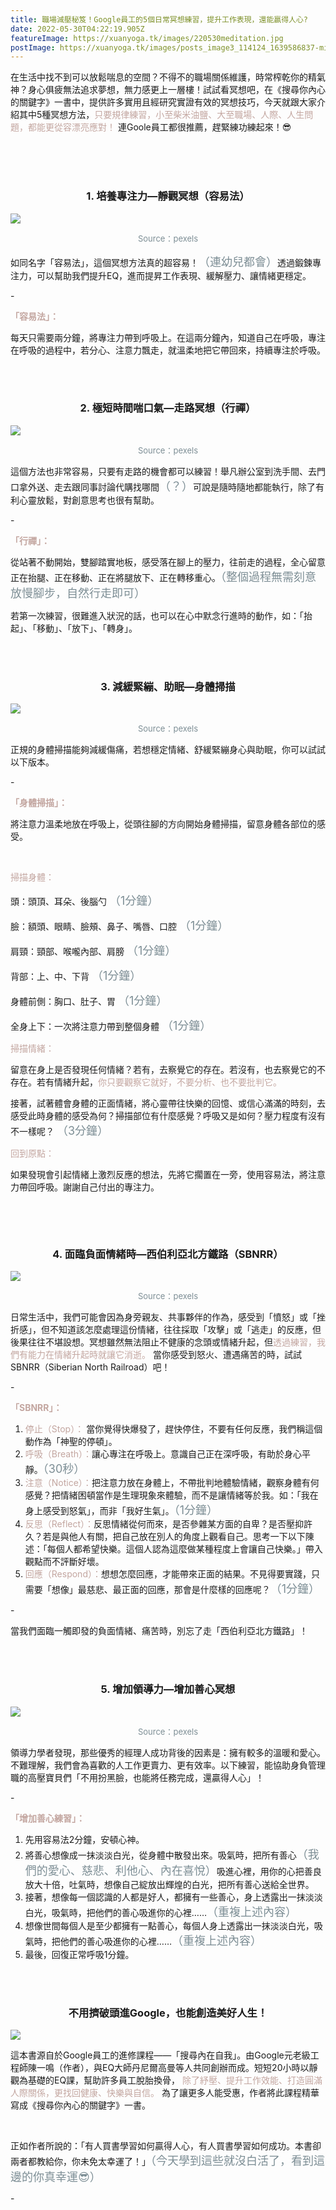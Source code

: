 ```yaml
---
title: 職場減壓秘笈！Google員工的5個日常冥想練習，提升工作表現，還能贏得人心?
date: 2022-05-30T04:22:19.905Z
featureImage: https://xuanyoga.tk/images/220530meditation.jpg
postImage: https://xuanyoga.tk/images/posts_image3_114124_1639586837-min.jpeg
---
```

在生活中找不到可以放鬆喘息的空間？不得不的職場關係維護，時常榨乾你的精氣神？身心俱疲無法追求夢想，無力感更上一層樓！試試看冥想吧，在《搜尋你內心的關鍵字》一書中，提供許多實用且經研究實證有效的冥想技巧，今天就跟大家介紹其中5種冥想方法，<font color=#C3A6A0>只要規律練習，小至柴米油鹽、大至職場、人際、人生問題，都能更從容漂亮應對！</font> 連Goole員工都很推薦，趕緊練功練起來！😎

<br>

<br>

<br>

### <center>1. 培養專注力—靜觀冥想（容易法）</center>

![](https://xuanyoga.tk/images/1-220530-min.jpeg)

<center><font size=2><font color=#7D8E95>Source：pexels</font></font></center>

如同名字「容易法」，這個冥想方法真的超容易！<font size=4><font color=#7D8E95>（連幼兒都會）</font></font>透過鍛鍊專注力，可以幫助我們提升EQ，進而提昇工作表現、緩解壓力、讓情緒更穩定。

\-

**<font color=#C3A6A0>「容易法」：</font> <br>**

每天只需要兩分鐘，將專注力帶到呼吸上。在這兩分鐘內，知道自己在呼吸，專注在呼吸的過程中，若分心、注意力飄走，就溫柔地把它帶回來，持續專注於呼吸。

<br>

<br>

### <center>2. 極短時間喘口氣—走路冥想（行禪）</center>

![](https://xuanyoga.tk/images/2-220530-min.jpeg)

<center><font size=2><font color=#7D8E95>Source：pexels</font></font></center>

這個方法也非常容易，只要有走路的機會都可以練習！舉凡辦公室到洗手間、去門口拿外送、走去跟同事討論代購找哪間<font size=4><font color=#7D8E95>（？）</font></font>可說是隨時隨地都能執行，除了有利心靈放鬆，對創意思考也很有幫助。

\-

**<font color=#C3A6A0>「行禪」：</font> <br>**

從站著不動開始，雙腳踏實地板，感受落在腳上的壓力，往前走的過程，全心留意正在抬腿、正在移動、正在將腿放下、正在轉移重心。<font size=4><font color=#7D8E95>（整個過程無需刻意放慢腳步，自然行走即可）</font></font>

若第一次練習，很難進入狀況的話，也可以在心中默念行進時的動作，如：「抬起」、「移動」、「放下」、「轉身」。

<br>

<br>

### <center>3. 減緩緊繃、助眠—身體掃描</center>

![](https://xuanyoga.tk/images/3-220530-min.jpeg)

<center><font size=2><font color=#7D8E95>Source：pexels</font></font></center>

正規的身體掃描能夠減緩傷痛，若想穩定情緒、舒緩緊繃身心與助眠，你可以試試以下版本。

\-

**<font color=#C3A6A0>「身體掃描」：</font> <br>**

將注意力溫柔地放在呼吸上，從頭往腳的方向開始身體掃描，留意身體各部位的感受。

<br>

<font color=#C3A6A0>掃描身體：</font> <br>

頭：頭頂、耳朵、後腦勺 <font size=4><font color=#7D8E95>（1分鐘）</font></font>

臉：額頭、眼睛、臉頰、鼻子、嘴唇、口腔 <font size=4><font color=#7D8E95>（1分鐘）</font></font>

肩頸：頸部、喉嚨內部、肩膀 <font size=4><font color=#7D8E95>（1分鐘）</font></font>

背部：上、中、下背 <font size=4><font color=#7D8E95>（1分鐘）</font></font>

身體前側：胸口、肚子、胃 <font size=4><font color=#7D8E95>（1分鐘）</font></font>

全身上下：一次將注意力帶到整個身體 <font size=4><font color=#7D8E95>（1分鐘）</font></font>

<font color=#C3A6A0>掃描情緒：</font>

留意在身上是否發現任何情緒？若有，去察覺它的存在。若沒有，也去察覺它的不存在。若有情緒升起，<font color=#C3A6A0>你只要觀察它就好，不要分析、也不要批判它。</font> 

接著，試著體會身體的正面情緒，將心靈帶往快樂的回憶、或信心滿滿的時刻，去感受此時身體的感受為何？掃描部位有什麼感覺？呼吸又是如何？壓力程度有沒有不一樣呢？ <font size=4><font color=#7D8E95>（3分鐘）</font></font> 

<font color=#C3A6A0> 回到原點：</font> <br>

如果發現會引起情緒上激烈反應的想法，先將它擱置在一旁，使用容易法，將注意力帶回呼吸。謝謝自己付出的專注力。

 <br>

 <br>

### <center>4. 面臨負面情緒時—西伯利亞北方鐵路（SBNRR）</center>

![](https://xuanyoga.tk/images/4-220530-min.jpeg)

<center><font size=2><font color=#7D8E95>Source：pexels</font></font></center>

日常生活中，我們可能會因為身旁親友、共事夥伴的作為，感受到「憤怒」或「挫折感」，但不知道該怎麼處理這份情緒，往往採取「攻擊」或「逃走」的反應，但後果往往不堪設想。冥想雖然無法阻止不健康的念頭或情緒升起，但<font color=#C3A6A0>透過練習，我們有能力在情緒升起時就讓它消逝。</font> 當你感受到怒火、遭遇痛苦的時，試試SBNRR（Siberian North Railroad）吧！

\-

**<font color=#C3A6A0>「SBNRR」：</font> <br>**

1. <font color=#C3A6A0>停止（Stop）：</font> 當你覺得快爆發了，趕快停住，不要有任何反應，我們稱這個動作為「神聖的停頓」。
2. <font color=#C3A6A0>呼吸（Breath）：</font>讓心專注在呼吸上。意識自己正在深呼吸，有助於身心平靜。<font size=4><font color=#7D8E95>（30秒）</font></font>
3. <font color=#C3A6A0>注意（Notice）：</font>把注意力放在身體上，不帶批判地體驗情緒，觀察身體有何感覺？把情緒困頓當作是生理現象來體驗，而不是讓情緒等於我。如：「我在身上感受到怒氣」，而非「我好生氣」。<font size=4><font color=#7D8E95>（1分鐘）</font></font>
4. <font color=#C3A6A0>反思（Reflect）：</font>反思情緒從何而來，是否參雜某方面的自卑？是否壓抑許久？若是與他人有關，把自己放在別人的角度上觀看自己。思考一下以下陳述：「每個人都希望快樂。這個人認為這麼做某種程度上會讓自己快樂。」帶入觀點而不評斷好壞。
5. <font color=#C3A6A0>回應（Respond）：</font>想想怎麼回應，才能帶來正面的結果。不見得要實踐，只需要「想像」最慈悲、最正面的回應，那會是什麼樣的回應呢？<font size=4><font color=#7D8E95>（1分鐘）</font></font>

\-

當我們面臨一觸即發的負面情緒、痛苦時，別忘了走「西伯利亞北方鐵路」！

<br>

<br>

### <center>5. 增加領導力—增加善心冥想</center>

![](https://xuanyoga.tk/images/5-220530-min.jpeg)

<center><font size=2><font color=#7D8E95>Source：pexels</font></font></center>

領導力學者發現，那些優秀的經理人成功背後的因素是：擁有較多的溫暖和愛心。不難理解，我們會為喜歡的人工作更賣力、更有效率。以下練習，能協助身負管理職的高壓寶貝們「不用扮黑臉，也能將任務完成，還贏得人心」！

\-

**<font color=#C3A6A0>「增加善心練習」：</font> <br>**

1. 先用容易法2分鐘，安頓心神。
2. 將善心想像成一抹淡淡白光，從身體中散發出來。吸氣時，把所有善心<font size=4><font color=#7D8E95>（我們的愛心、慈悲、利他心、內在喜悅）</font></font>吸進心裡，用你的心把善良放大十倍，吐氣時，想像自己綻放出輝煌的白光，把所有善心送給全世界。
3. 接著，想像每一個認識的人都是好人，都擁有一些善心，身上透露出一抹淡淡白光，吸氣時，把他們的善心吸進你的心裡……<font size=4><font color=#7D8E95>（重複上述內容）</font></font>
4. 想像世間每個人是至少都擁有一點善心，每個人身上透露出一抹淡淡白光，吸氣時，把他們的善心吸進你的心裡……<font size=4><font color=#7D8E95>（重複上述內容）</font></font>
5. 最後，回復正常呼吸1分鐘。

<br>

<br>

### <center>不用擠破頭進Google，也能創造美好人生！</center>

![](https://xuanyoga.tk/images/6-220530-min.jpeg)

這本書源自於Google員工的進修課程——「搜尋內在自我」。由Google元老級工程師陳一鳴（作者），與EQ大師丹尼爾高曼等人共同創辦而成。短短20小時以靜觀為基礎的EQ課，幫助許多員工脫胎換骨， <font color=#C3A6A0>除了紓壓、提升工作效能、打造圓滿人際關係，更找回健康、快樂與自信。</font> 為了讓更多人能受惠，作者將此課程精華寫成《搜尋你內心的關鍵字》一書。

<br>

正如作者所說的：「有人買書學習如何贏得人心，有人買書學習如何成功。本書卻兩者都教給你，你未免太幸運了！」<font size=4><font color=#7D8E95>（今天學到這些就沒白活了，看到這邊的你真幸運😎）</font></font>

\-
